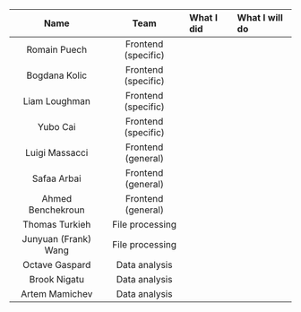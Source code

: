 | Name                 |Team               |      What I did             |  What I will do |
|:----------------------:|:-----------------:|:-------------------------|:------------------|
| Romain Puech         |Frontend (specific)|||
| Bogdana Kolic        |Frontend (specific)|||
| Liam Loughman        |Frontend (specific)|||
| Yubo Cai             |Frontend (specific)|||
| Luigi Massacci       |Frontend (general) |||
| Safaa Arbai          |Frontend (general) |||
| Ahmed Benchekroun    |Frontend (general) |||
| Thomas Turkieh       |File processing    |||
| Junyuan (Frank) Wang |File processing    |||
| Octave Gaspard       |Data analysis      |||
| Brook Nigatu         |Data analysis      |||
| Artem Mamichev       |Data analysis      |||    
